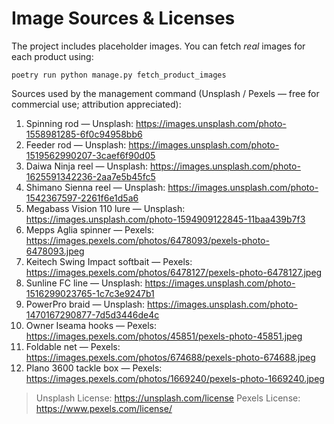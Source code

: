 # Image Sources & Licenses

The project includes placeholder images. You can fetch *real* images for each product using:
```
poetry run python manage.py fetch_product_images
```

Sources used by the management command (Unsplash / Pexels — free for commercial use; attribution appreciated):

1. Spinning rod — Unsplash: https://images.unsplash.com/photo-1558981285-6f0c94958bb6
2. Feeder rod — Unsplash: https://images.unsplash.com/photo-1519562990207-3caef6f90d05
3. Daiwa Ninja reel — Unsplash: https://images.unsplash.com/photo-1625591342236-2aa7e5b45fc5
4. Shimano Sienna reel — Unsplash: https://images.unsplash.com/photo-1542367597-2261f6e1d5a6
5. Megabass Vision 110 lure — Unsplash: https://images.unsplash.com/photo-1594909122845-11baa439b7f3
6. Mepps Aglia spinner — Pexels: https://images.pexels.com/photos/6478093/pexels-photo-6478093.jpeg
7. Keitech Swing Impact softbait — Pexels: https://images.pexels.com/photos/6478127/pexels-photo-6478127.jpeg
8. Sunline FC line — Unsplash: https://images.unsplash.com/photo-1516299023765-1c7c3e9247b1
9. PowerPro braid — Unsplash: https://images.unsplash.com/photo-1470167290877-7d5d3446de4c
10. Owner Iseama hooks — Pexels: https://images.pexels.com/photos/45851/pexels-photo-45851.jpeg
11. Foldable net — Pexels: https://images.pexels.com/photos/674688/pexels-photo-674688.jpeg
12. Plano 3600 tackle box — Pexels: https://images.pexels.com/photos/1669240/pexels-photo-1669240.jpeg

> Unsplash License: https://unsplash.com/license
> Pexels License: https://www.pexels.com/license/
